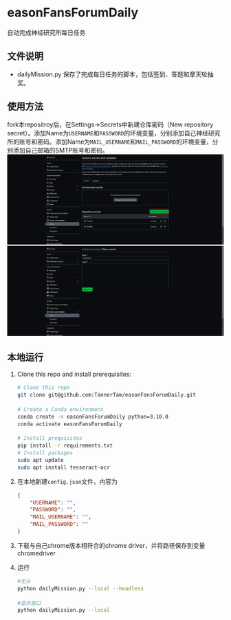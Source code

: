 # easonFansForumDaily
自动完成神经研究所每日任务

## 文件说明
- dailyMission.py 保存了完成每日任务的脚本，包括签到、答题和摩天轮抽奖。

## 使用方法
fork本repositroy后，在Settings->Secrets中新建仓库密码（New repository secret）。添加Name为`USERNAME`和`PASSWORD`的环境变量，分别添加自己神经研究所的账号和密码。添加Name为`MAIL_USERNAME`和`MAIL_PASSWORD`的环境变量，分别添加自己邮箱的SMTP账号和密码。
![tutorial1](img/tutorial1.png "tutorial1")
![tutorial2](img/tutorial2.png "tutorial2")

## 本地运行
1. Clone this repo and install prerequisites:

    ```bash
    # Clone this repo
    git clone git@github.com:TannerTam/easonFansForumDaily.git
    
    # Create a Conda environment
    conda create -n easonFansForumDaily python=3.10.0
    conda activate easonFansForumDaily
    
    # Install prequisites
    pip install -r requirements.txt
    # Install packages
    sudo apt update
    sudo apt install tesseract-ocr
    ```

2. 在本地新建`config.json`文件，内容为

    ```json
    {
        "USERNAME": "",
        "PASSWORD": "",
        "MAIL_USERNAME": "",
        "MAIL_PASSWORD": ""
    }
    ```
3. 下载与自己chrome版本相符合的chrome driver，并将路径保存到变量chromedriver
4. 运行

    ```bash
    #无头
    python dailyMission.py --local --headless
    
    #显示窗口
    python dailyMission.py --local
    ```

